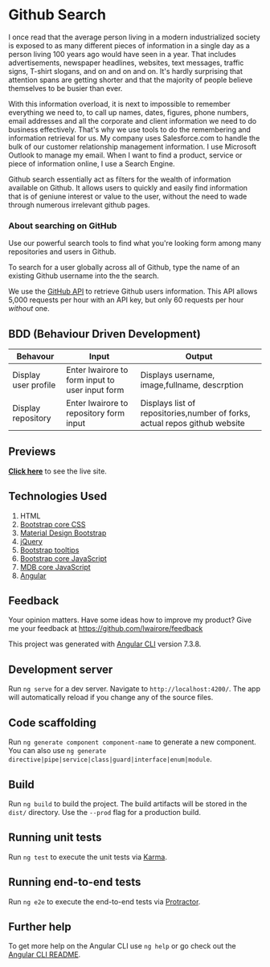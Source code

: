 # Github Search
I once read that the average person living in a modern industrialized society is exposed to as many different pieces of information in a single day as a person living 100 years ago would have seen in a year. That includes advertisements, newspaper headlines, websites, text messages, traffic signs, T-shirt slogans, and on and on and on. It's hardly surprising that attention spans are getting shorter and that the majority of people believe themselves to be busier than ever.

With this information overload, it is next to impossible to remember everything we need to, to call up names, dates, figures, phone numbers, email addresses and all the corporate and client information we need to do business effectively. That's why we use tools to do the remembering and information retrieval for us. My company uses Salesforce.com to handle the bulk of our customer relationship management information. I use Microsoft Outlook to manage my email. When I want to find a product, service or piece of information online, I use a Search Engine.

Github search essentially act as filters for the wealth of information available on Github. It allows users to quickly and easily find information that is of geniune interest or value to the user, without the need to wade through numerous irrelevant github pages.

### About searching on GitHub
Use our powerful search tools to find what you're looking form among many repositories and users in Github.

To search for a user globally across all of Github, type the name of an existing Github username  into the the search.

We use the [GitHub API](https://developer.github.com/v3/) to retrieve Github users information. This API allows 5,000 requests per hour with an API key, but only 60 requests per hour _without_ one. 

## BDD (Behaviour Driven Development)
Behavour            |Input                                            | Output                                                                    |
--------------------|-------------------------------------------------|---------------------------------------------------------------------------|
Display user profile| Enter lwairore to form input to user input form | Displays username, image,fullname, descrption                              |
Display repository  | Enter lwairore to repository form input         | Displays list of repositories,number of forks, actual repos github website |


## Previews
**[Click here](https://lwairore.github.io/Quotes/)** to see the live site.

## Technologies Used
1. HTML
2. [Bootstrap core CSS](https://cdnjs.cloudflare.com/ajax/libs/twitter-bootstrap/4.3.1/css/bootstrap.min.css) 
3. [Material Design Bootstrap](https://cdnjs.cloudflare.com/ajax/libs/mdbootstrap/4.7.6/css/mdb.min.css) 
4. [jQuery](https://cdnjs.cloudflare.com/ajax/libs/jquery/3.3.1/jquery.min.js)
5. [Bootstrap tooltips](https://cdnjs.cloudflare.com/ajax/libs/popper.js/1.14.4/umd/popper.min.js)
6. [Bootstrap core JavaScript](https://cdnjs.cloudflare.com/ajax/libs/twitter-bootstrap/4.3.1/js/bootstrap.min.js)
7. [MDB core JavaScript](https://cdnjs.cloudflare.com/ajax/libs/mdbootstrap/4.7.6/js/mdb.min.js)
8. [Angular](https://angular.io)

## Feedback
Your opinion matters. 
Have some ideas how to improve my product?
Give me your feedback at https://github.com/lwairore/feedback




This project was generated with [Angular CLI](https://github.com/angular/angular-cli) version 7.3.8.

## Development server

Run `ng serve` for a dev server. Navigate to `http://localhost:4200/`. The app will automatically reload if you change any of the source files.

## Code scaffolding

Run `ng generate component component-name` to generate a new component. You can also use `ng generate directive|pipe|service|class|guard|interface|enum|module`.

## Build

Run `ng build` to build the project. The build artifacts will be stored in the `dist/` directory. Use the `--prod` flag for a production build.

## Running unit tests

Run `ng test` to execute the unit tests via [Karma](https://karma-runner.github.io).

## Running end-to-end tests

Run `ng e2e` to execute the end-to-end tests via [Protractor](http://www.protractortest.org/).

## Further help

To get more help on the Angular CLI use `ng help` or go check out the [Angular CLI README](https://github.com/angular/angular-cli/blob/master/README.md).
